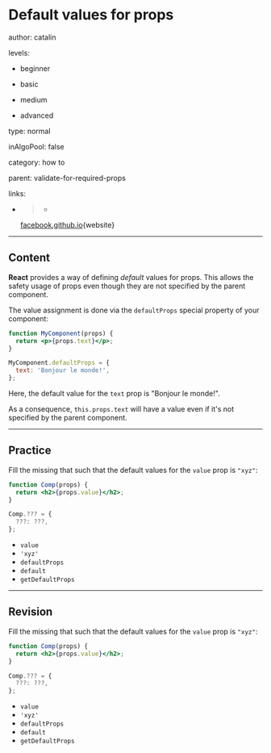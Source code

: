 # Default values for props
author: catalin

levels:

  - beginner

  - basic

  - medium

  - advanced

type: normal

inAlgoPool: false

category: how to

parent: validate-for-required-props

links:

  - >-
    [facebook.github.io](https://facebook.github.io/react/docs/typechecking-with-proptypes.html#default-prop-values){website}

---
## Content

**React** provides a way of defining *default* values for props. This allows the safety usage of props even though they are not specified by the parent component.

The value assignment is done via the `defaultProps` special property of your component:

```jsx
function MyComponent(props) {
  return <p>{props.text}</p>;
}

MyComponent.defaultProps = {
  text: 'Bonjour le monde!',
};
```

Here, the default value for the `text` prop is "Bonjour le monde!".

As a consequence, `this.props.text` will have a value even if it's not specified by the parent component.

---
## Practice

Fill the missing that such that the default values for the `value` prop is `"xyz"`:

```jsx
function Comp(props) {
  return <h2>{props.value}</h2>;
}

Comp.??? = {
  ???: ???,
};
```

* `value`
* `'xyz'`
* `defaultProps`
* `default`
* `getDefaultProps`

---
## Revision

Fill the missing that such that the default values for the `value` prop is `"xyz"`:

```jsx
function Comp(props) {
  return <h2>{props.value}</h2>;
}

Comp.??? = {
  ???: ???,
};
```

* `value`
* `'xyz'`
* `defaultProps`
* `default`
* `getDefaultProps`
